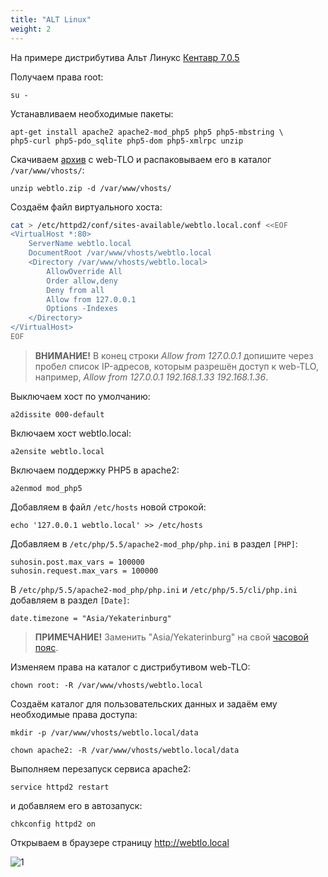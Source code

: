 ```yaml
---
title: "ALT Linux"
weight: 2
---
```


На примере дистрибутива Альт Линукс [Кентавр 7.0.5](https://www.altlinux.org/Альт_Линукс_7.0_Кентавр)

Получаем права root:

`su -`

Устанавливаем необходимые пакеты:
```
apt-get install apache2 apache2-mod_php5 php5 php5-mbstring \
php5-curl php5-pdo_sqlite php5-dom php5-xmlrpc unzip
```
Скачиваем [архив](https://github.com/keepers-team/webtlo/releases/latest/download/webtlo.zip) с web-TLO и распаковываем его в каталог `/var/www/vhosts/`:

`unzip webtlo.zip -d /var/www/vhosts/`

Создаём файл виртуального хоста:

```bash
cat > /etc/httpd2/conf/sites-available/webtlo.local.conf <<EOF
<VirtualHost *:80>
	ServerName webtlo.local
	DocumentRoot /var/www/vhosts/webtlo.local
	<Directory /var/www/vhosts/webtlo.local>
		AllowOverride All
		Order allow,deny
        Deny from all
        Allow from 127.0.0.1
		Options -Indexes
	</Directory>
</VirtualHost>
EOF
```
> **ВНИМАНИЕ!** В конец строки _Allow from 127.0.0.1_ допишите через
> пробел список IP-адресов, которым разрешён доступ к web-TLO, например,
> _Allow from 127.0.0.1 192.168.1.33 192.168.1.36_.


Выключаем хост по умолчанию:

`a2dissite 000-default`

Включаем хост webtlo.local:

`a2ensite webtlo.local`

Включаем поддержку PHP5 в apache2:

`a2enmod mod_php5`

Добавляем в файл `/etc/hosts` новой строкой:
```
echo '127.0.0.1 webtlo.local' >> /etc/hosts
```
Добавляем в `/etc/php/5.5/apache2-mod_php/php.ini` в раздел `[PHP]`:
```
suhosin.post.max_vars = 100000
suhosin.request.max_vars = 100000
```
В `/etc/php/5.5/apache2-mod_php/php.ini` и `/etc/php/5.5/cli/php.ini`
добавляем в раздел `[Date]`:

`date.timezone = "Asia/Yekaterinburg"`

> **ПРИМЕЧАНИЕ!** Заменить "Asia/Yekaterinburg" на свой [часовой пояс](https://www.php.net/manual/ru/timezones.php).

Изменяем права на каталог с дистрибутивом web-TLO:

`chown root: -R /var/www/vhosts/webtlo.local`

Создаём каталог для пользовательских данных и задаём ему необходимые
права доступа:

`mkdir -p /var/www/vhosts/webtlo.local/data`

`chown apache2: -R /var/www/vhosts/webtlo.local/data`

Выполняем перезапуск сервиса apache2:

`service httpd2 restart`

и добавляем его в автозапуск:

`chkconfig httpd2 on`

Открываем в браузере страницу http://webtlo.local

![1](https://user-images.githubusercontent.com/1784545/81086181-d6847b80-8f00-11ea-8318-2849458b4078.png)
